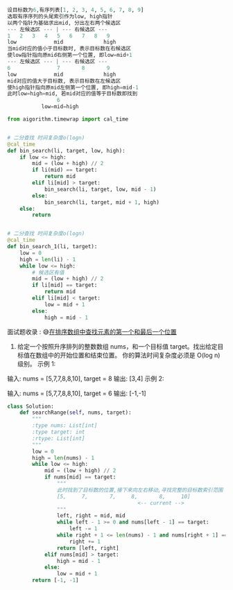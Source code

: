 ```python
设目标数为6,有序列表[1, 2, 3, 4, 5, 6, 7, 8, 9]
选取有序序列的头尾索引作为low, high指针
以两个指针为基础求出mid, 分出左右两个候选区
--- 左候选区 --- | --- 右候选区 ---
1   2   3   4   5   6   7   8   9
low            mid             high
当mid对应的值小于目标数时, 表示目标数在右候选区
使low指针指向原mid右侧第一个位置, 即low=mid+1
--- 左候选区 --- | --- 右候选区 ---
6               7       8       9
low            mid             high
mid对应的值大于目标数, 表示目标数在左候选区
使high指针指向原mid左侧第一个位置, 即high=mid-1
此时low=high=mid, 若mid对应的值等于目标数即找到
                6
           low=mid=high
```
```python
from aigorithm.timewrap import cal_time


# 二分查找 时间复杂度o(logn)
@cal_time
def bin_search(li, target, low, high):
    if low <= high:
        mid = (low + high) // 2
        if li(mid) == target:
            return mid
        elif li[mid] > target:
            bin_search(li, target, low, mid - 1)
        else:
            bin_search(li, target, mid + 1, high)
    else:
        return


# 二分查找 时间复杂度o(logn)
@cal_time
def bin_search_1(li, target):
    low = 0
    high = len(li) - 1
    while low <= high:
        # 候选区有值
        mid = (low + high) // 2
        if li[mid] == target:
            return mid
        elif li[mid] < target:
            low = mid + 1
        else:
            high = mid - 1
```
面试题收录 :
:sweat_smile:[在排序数组中查找元素的第一个和最后一个位置](https://leetcode-cn.com/problems/find-first-and-last-position-of-element-in-sorted-array/)

1. 给定一个按照升序排列的整数数组 nums，和一个目标值 target。找出给定目标值在数组中的开始位置和结束位置。
你的算法时间复杂度必须是 O(log n) 级别。
    示例 1:

  输入: nums = [5,7,7,8,8,10], target = 8
  输出: [3,4]
  示例 2:

  输入: nums = [5,7,7,8,8,10], target = 6
  输出: [-1,-1]

```python
class Solution:
    def searchRange(self, nums, target):
        """
        :type nums: List[int]
        :type target: int
        :rtype: List[int]
        """
        low = 0
        high = len(nums) - 1
        while low <= high:
            mid = (low + high) // 2
            if nums[mid] == target:
                """
                此时找到了目标数的位置,接下来向左右移动,寻找完整的目标数索引范围
                [5,     7,       7,     8,       8,     10]
                                          <-- current -->
                """
                left, right = mid, mid
                while left - 1 >= 0 and nums[left - 1] == target:
                    left -= 1
                while right + 1 <= len(nums) - 1 and nums[right + 1] == target:
                    right += 1
                return [left, right]
            elif nums[mid] > target:
                high = mid - 1
            else:
                low = mid + 1
        return [-1, -1]
```